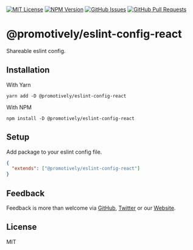 [![MIT License](https://img.shields.io/badge/License-MIT-yellow.svg)](https://opensource.org/licenses/MIT)
[![NPM Version](https://badge.fury.io/js/%40promotively%2Feslint-config-react.svg)](https://badge.fury.io/js/%40promotively%2Feslint-config-react)
[![GitHub Issues](https://img.shields.io/github/issues/promotively/eslint-config-react.svg)](https://github.com/promotively/eslint-config-react/issues)
[![GitHub Pull Requests](https://img.shields.io/github/issues-pr/promotively/eslint-config-react.svg)](https://GitHub.com/promotively/eslint-config-react/pull/)

# @promotively/eslint-config-react

Shareable eslint config.

## Installation

With Yarn

`yarn add -D @promotively/eslint-config-react`

With NPM

`npm install -D @promotively/eslint-config-react`

## Setup

Add package to your eslint config file.

```json
{
  "extends": ["@promotively/eslint-config-react"]
}
```

## Feedback

Feedback is more than welcome via [GitHub](https://github.com/promotively), [Twitter](https://twitter.com/promotively) or our [Website](https://promotively.com).

## License

MIT